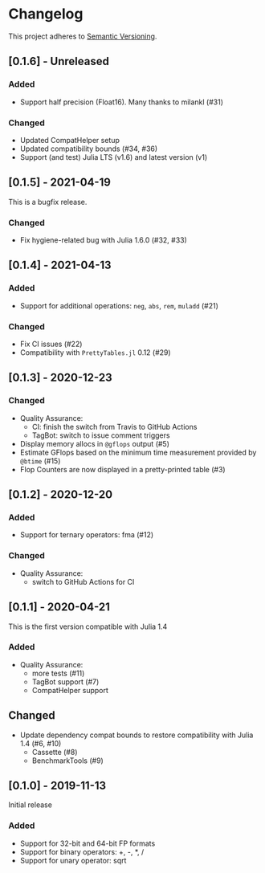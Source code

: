# Changelog

This project adheres to [Semantic Versioning](https://semver.org/spec/v2.0.0.html).


## [0.1.6] - Unreleased

### Added

- Support half precision (Float16). Many thanks to milankl (#31)

### Changed

- Updated CompatHelper setup
- Updated compatibility bounds (#34, #36)
- Support (and test) Julia LTS (v1.6) and latest version (v1)



## [0.1.5] - 2021-04-19

This is a bugfix release.

### Changed

- Fix hygiene-related bug with Julia 1.6.0 (#32, #33)



## [0.1.4] - 2021-04-13

### Added

- Support for additional operations: `neg`, `abs`, `rem`, `muladd` (#21)

### Changed

- Fix CI issues (#22)
- Compatibility with `PrettyTables.jl` 0.12 (#29)



## [0.1.3] - 2020-12-23

### Changed

- Quality Assurance:
  - CI: finish the switch from Travis to GitHub Actions
  - TagBot: switch to issue comment triggers
- Display memory allocs in `@gflops` output (#5)
- Estimate GFlops based on the minimum time measurement provided by `@btime` (#15)
- Flop Counters are now displayed in a pretty-printed table (#3)



## [0.1.2] - 2020-12-20

### Added

- Support for ternary operators: fma (#12)

### Changed

- Quality Assurance:
  - switch to GitHub Actions for CI



## [0.1.1] - 2020-04-21

This is the first version compatible with Julia 1.4

### Added

- Quality Assurance:
  - more tests (#11)
  - TagBot support (#7)
  - CompatHelper support
  
## Changed

- Update dependency compat bounds to restore compatibility with Julia 1.4 (#6, #10)
  - Cassette (#8)
  - BenchmarkTools (#9)



## [0.1.0] - 2019-11-13

Initial release

### Added

- Support for 32-bit and 64-bit FP formats
- Support for binary operators: +, -, *, /
- Support for unary operator: sqrt

